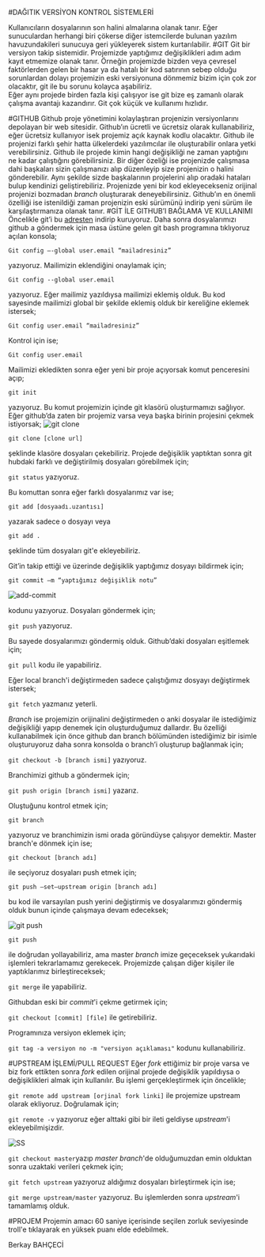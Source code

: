 #DAĞITIK VERSİYON KONTROL SİSTEMLERİ

Kullanıcıların dosyalarının son halini almalarına olanak tanır. Eğer sunuculardan herhangi biri çökerse diğer istemcilerde bulunan yazılım havuzundakileri sunucuya geri yükleyerek sistem kurtarılabilir.
#GIT
Git bir versiyon takip sistemidir. Projemizde yaptığımız değişiklikleri adım adım kayıt etmemize olanak tanır. Örneğin projemizde bizden veya çevresel faktörlerden gelen bir hasar ya da hatalı bir kod satırının sebep olduğu sorunlardan dolayı projemizin eski versiyonuna dönmemiz bizim için çok zor olacaktır, git ile bu sorunu kolayca aşabiliriz.	 
Eğer aynı projede birden fazla kişi çalışıyor ise git bize eş zamanlı olarak çalışma avantajı kazandırır. Git çok küçük ve kullanımı hızlıdır.

#GITHUB
Github proje yönetimini kolaylaştıran projenizin versiyonlarını depolayan bir web sitesidir. Github’ın ücretli ve ücretsiz olarak kullanabiliriz, eğer ücretsiz kullanıyor isek projemiz açık kaynak kodlu olacaktır. Github ile projenizi farklı şehir hatta ülkelerdeki yazılımcılar ile oluşturabilir onlara yetki verebilirsiniz. Github ile projede kimin hangi değişikliği ne zaman yaptığını ne kadar çalıştığını görebilirsiniz.
Bir diğer özeliği ise projenizde çalışmasa dahi başkaları sizin çalışmanızı alıp düzenleyip size projenizin o halini gönderebilir. Aynı şekilde sizde başkalarının projelerini alıp oradaki hataları bulup kendinizi geliştirebiliriz. Projenizde yeni bir kod ekleyecekseniz orijinal projenizi bozmadan *branch* oluşturarak deneyebilirsiniz.
Github’ın en önemli özelliği ise istenildiği zaman projenizin eski sürümünü indirip yeni sürüm ile karşılaştırmanıza olanak tanır.
#GİT İLE GITHUB’I BAĞLAMA VE KULLANIMI
Öncelikle git’i bu [adresten](https://git-scm.com "adresten") indirip kuruyoruz. Daha sonra dosyalarımızı github a göndermek için masa üstüne gelen git bash programına tıklıyoruz açılan konsola;

<code>Git config –-global user.email “mailadresiniz”</code>

yazıyoruz. Mailimizin eklendiğini onaylamak için;

<code>Git config --global user.email</code>

yazıyoruz. Eğer mailimiz yazıldıysa mailimizi eklemiş olduk. Bu kod sayesinde mailimizi global bir şekilde eklemiş olduk bir kereliğine eklemek istersek;

<code>Git config user.email “mailadresiniz”</code>

Kontrol için ise;

<code>Git config user.email </code>


Mailimizi ekledikten sonra eğer yeni bir proje açıyorsak komut penceresini açıp;
 
<code>git init</code>

yazıyoruz. Bu komut projemizin içinde git klasörü oluşturmamızı sağlıyor.
Eğer github’da zaten bir projemiz varsa veya başka birinin projesini çekmek istiyorsak;
![git clone](https://raw.githubusercontent.com/anet01/catch_troll/master/Resimler/git%20clone.jpg)

<code>git clone [clone url]</code> 

şeklinde klasöre dosyaları çekebiliriz.
Projede değişiklik yaptıktan sonra git hubdaki farklı ve değiştirilmiş dosyaları görebilmek için;

<code>git status</code> yazıyoruz.

Bu komuttan sonra eğer farklı dosyalarımız var ise;

 <code>git add [dosyaadı.uzantısı]</code> 

yazarak sadece o dosyayı veya 

<code>git add .</code> 

şeklinde tüm dosyaları git'e ekleyebiliriz.

Git’in takip ettiği ve üzerinde değişiklik yaptığımız dosyayı bildirmek için;

<code>git commit –m “yaptığımız değişiklik notu”</code>

![add-commit](https://raw.githubusercontent.com/anet01/catch_troll/master/Resimler/git%20add-commit.jpg)

 kodunu yazıyoruz. Dosyaları göndermek için;

<code>git push</code> yazıyoruz. 

Bu sayede dosyalarımızı göndermiş olduk.
Github’daki dosyaları eşitlemek için;

<code>git pull</code> kodu ile yapabiliriz.

Eğer local branch'i değiştirmeden sadece çalıştığımız dosyayı değiştirmek istersek;

<code>git fetch</code> yazmanız yeterli.

*Branch* ise projemizin orijinalini değiştirmeden o anki dosyalar ile istediğimiz değişikliği yapıp denemek için oluşturduğumuz dallardır. Bu özelliği kullanabilmek için önce github dan branch bölümünden istediğimiz bir isimle oluşturuyoruz daha sonra konsolda o branch’i oluşturup bağlanmak için;

<code>git checkout -b [branch ismi]</code> 
yazıyoruz.

Branchimizi github a göndermek için;

<code>git push origin [branch ismi]</code> 
yazarız.

Oluştuğunu kontrol etmek için;

<code>git branch</code> 

yazıyoruz ve branchimizin ismi orada göründüyse çalışıyor demektir. Master branch'e dönmek için ise;

<code>git checkout [branch adı]</code> 

ile seçiyoruz dosyaları push etmek için;

<code>git push –set—upstream origin [branch adı]</code>

 bu kod ile varsayılan push yerini değiştirmiş ve dosyalarımızı göndermiş olduk bunun içinde çalışmaya devam edeceksek;

![git push](https://raw.githubusercontent.com/anet01/catch_troll/master/Resimler/git%20push.png)

<code>git push </code> 

ile doğrudan yollayabiliriz, ama master *branch* imize geçeceksek yukarıdaki işlemleri tekrarlamamız gerekecek.
Projemizde çalışan diğer kişiler ile yaptıklarımız birleştireceksek;

<code>git merge</code> ile yapabiliriz.

Githubdan eski bir *commit*'i çekme getirmek için;

<code>git checkout [commit] [file]</code> ile getirebiliriz.
 
 Programınıza versiyon eklemek için;
 
 <code>git tag -a versiyon no -m "versiyon açıklaması"</code> kodunu kullanabiliriz.

#UPSTREAM İŞLEMİ/PULL REQUEST
Eğer *fork* ettiğimiz bir proje varsa ve biz fork ettikten sonra *fork* edilen orijinal projede değişiklik yapıldıysa o değişiklikleri almak için kullanılır.
Bu işlemi gerçekleştirmek için öncelikle;

<code>git remote add upstream [orjinal fork linki]</code> ile projemize upstream olarak ekliyoruz. Doğrulamak için;

<code>git remote -v</code> yazıyoruz eğer alttaki gibi bir ileti geldiyse *upstream*'i ekleyebilmişizdir.

![SS](https://raw.githubusercontent.com/anet01/catch_troll/master/Resimler/Ekran%20Al%C4%B1nt%C4%B1s%C4%B1.PNG)

<code>git checkout master</code>yazıp *master* *branch*'de olduğumuzdan emin olduktan sonra uzaktaki verileri çekmek için;

<code>git fetch upstream</code> yazıyoruz aldığımız dosyaları birleştirmek için ise;

<code>git merge upstream/master</code> yazıyoruz. Bu işlemlerden sonra *upstream*'i tamamlamış olduk.


#PROJEM
Projemin amacı 60 saniye içerisinde seçilen zorluk seviyesinde troll'e tıklayarak en yüksek puanı elde edebilmek.

 

Berkay BAHÇECİ








